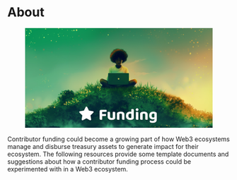 # About

<figure><img src=".gitbook/assets/contributors-funding-header.png" alt=""><figcaption></figcaption></figure>

Contributor funding could become a growing part of how Web3 ecosystems manage and disburse treasury assets to generate impact for their ecosystem. The following resources provide some template documents and suggestions about how a contributor funding process could be experimented with in a Web3 ecosystem.
